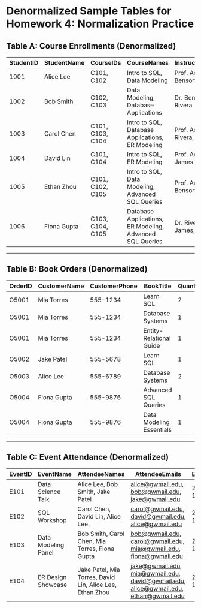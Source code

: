 # Denormalized Sample Tables for Homework 4: Normalization Practice

## Table A: Course Enrollments (Denormalized)

| StudentID | StudentName | CourseIDs                | CourseNames                                                | InstructorNames                              |
|-----------|-------------|--------------------------|------------------------------------------------------------|----------------------------------------------|
| 1001      | Alice Lee   | C101, C102               | Intro to SQL, Data Modeling                                | Prof. Adams, Dr. Benson                      |
| 1002      | Bob Smith   | C102, C103               | Data Modeling, Database Applications                       | Dr. Benson, Dr. Rivera                       |
| 1003      | Carol Chen  | C101, C103, C104         | Intro to SQL, Database Applications, ER Modeling           | Prof. Adams, Dr. Rivera, Dr. James           |
| 1004      | David Lin   | C101, C104               | Intro to SQL, ER Modeling                                  | Prof. Adams, Dr. James                       |
| 1005      | Ethan Zhou  | C101, C102, C105         | Intro to SQL, Data Modeling, Advanced SQL Queries          | Prof. Adams, Dr. Benson, Dr. Wu              |
| 1006      | Fiona Gupta | C103, C104, C105         | Database Applications, ER Modeling, Advanced SQL Queries   | Dr. Rivera, Dr. James, Dr. Wu                |

---

## Table B: Book Orders (Denormalized)

| OrderID | CustomerName | CustomerPhone | BookTitle                   | Quantity | Price | TotalOrderAmount |
|---------|--------------|---------------|-----------------------------|----------|-------|------------------|
| O5001   | Mia Torres   | 555-1234      | Learn SQL                   | 2        | 40    | 145              |
| O5001   | Mia Torres   | 555-1234      | Database Systems            | 1        | 65    | 145              |
| O5001   | Mia Torres   | 555-1234      | Entity-Relational Guide     | 1        | 40    | 145              |
| O5002   | Jake Patel   | 555-5678      | Learn SQL                   | 1        | 40    | 40               |
| O5003   | Alice Lee    | 555-6789      | Database Systems            | 2        | 65    | 130              |
| O5004   | Fiona Gupta  | 555-9876      | Advanced SQL Queries        | 1        | 55    | 55               |
| O5004   | Fiona Gupta  | 555-9876      | Data Modeling Essentials    | 1        | 50    | 105              |

---

## Table C: Event Attendance (Denormalized)

| EventID | EventName           | AttendeeNames                                               | AttendeeEmails                                                                       | EventDate  |
|---------|---------------------|-------------------------------------------------------------|--------------------------------------------------------------------------------------|------------|
| E101    | Data Science Talk   | Alice Lee, Bob Smith, Jake Patel                            | alice@gwmail.edu, bob@gwmail.edu, jake@gwmail.edu                                   | 2023-10-15 |
| E102    | SQL Workshop        | Carol Chen, David Lin, Alice Lee                            | carol@gwmail.edu, david@gwmail.edu, alice@gwmail.edu                                | 2023-11-01 |
| E103    | Data Modeling Panel | Bob Smith, Carol Chen, Mia Torres, Fiona Gupta              | bob@gwmail.edu, carol@gwmail.edu, mia@gwmail.edu, fiona@gwmail.edu                  | 2023-11-10 |
| E104    | ER Design Showcase  | Jake Patel, Mia Torres, David Lin, Alice Lee, Ethan Zhou    | jake@gwmail.edu, mia@gwmail.edu, david@gwmail.edu, alice@gwmail.edu, ethan@gwmail.edu | 2023-11-15 |

